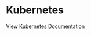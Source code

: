 # Kubernetes

View [Kubernetes Documentation](https://docs.airbyte.io/deploying-airbyte/on-kubernetes)
